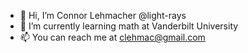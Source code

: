 - 👋 Hi, I’m Connor Lehmacher @light-rays
- 🌱 I’m currently learning math at Vanderbilt University
- 📫 You can reach me at clehmac@gmail.com
